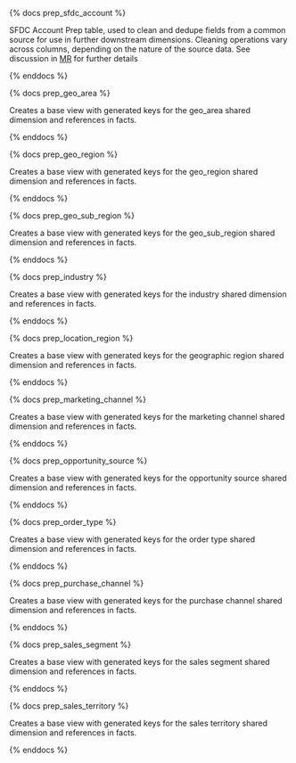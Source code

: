{% docs prep_sfdc_account %}

SFDC Account Prep table, used to clean and dedupe fields from a common source for use in further downstream dimensions.
Cleaning operations vary across columns, depending on the nature of the source data. See discussion in [MR](https://gitlab.com/gitlab-data/analytics/-/merge_requests/3782) for further details

{% enddocs %}

{% docs prep_geo_area %}

Creates a base view with generated keys for the geo_area shared dimension and references in facts.

{% enddocs %}

{% docs prep_geo_region %}

Creates a base view with generated keys for the geo_region shared dimension and references in facts.

{% enddocs %}

{% docs prep_geo_sub_region %}

Creates a base view with generated keys for the geo_sub_region shared dimension and references in facts.

{% enddocs %}

{% docs prep_industry %}

Creates a base view with generated keys for the industry shared dimension and references in facts.

{% enddocs %}

{% docs prep_location_region %}

Creates a base view with generated keys for the geographic region shared dimension and references in facts.

{% enddocs %}

{% docs prep_marketing_channel %}

Creates a base view with generated keys for the marketing channel shared dimension and references in facts.

{% enddocs %}

{% docs prep_opportunity_source %}

Creates a base view with generated keys for the opportunity source shared dimension and references in facts.

{% enddocs %}

{% docs prep_order_type %}

Creates a base view with generated keys for the order type shared dimension and references in facts.

{% enddocs %}

{% docs prep_purchase_channel %}

Creates a base view with generated keys for the purchase channel shared dimension and references in facts.

{% enddocs %}

{% docs prep_sales_segment %}

Creates a base view with generated keys for the sales segment shared dimension and references in facts.

{% enddocs %}

{% docs prep_sales_territory %}

Creates a base view with generated keys for the sales territory shared dimension and references in facts.

{% enddocs %}
